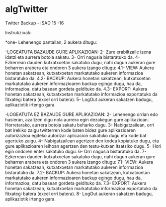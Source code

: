 # algTwitter
Twitter Backup - ISAD 15 -16

Instrukzioak:

*one- Lehenengo pantailan, 2 aukera ditugu:

-LOGEATUTA BAZAUDE GURE APLIKAZIOAN:
    2- Zure erabiltzaile izena idatzi eta aurrera botoia sakatu.
    3- Orri nagusia bistaratuko da.
    4- Ezkerrean dauden kutxatxoetan sakatuko dugu, nahi dugun aukeran gure beharren arabera eta ondoren 3 aukera izango ditugu:
          4.1- VIEW: Aukera honetan sakatzean, kutxatxoetan markatutako aukeren informazioa bistaratuko da.
          4.2- BACKUP: Aukera honetan sakatzean, kutxatxoetan markatutako aukeren informazioaren backup egingo dugu, hau da,                           informazioa, datu basean gordeta geldituko da.
          4.3- EXPORT: Aukera honetan sakatzean, kutxatxoetan markatutako informazioa exportatuko da fitxategi batera (excel                           orri batera).
    5- LogOut aukeran sakatzen badugu, aplikaziotik irtengo gara.
    
-LOGEATUTA EZ BAZAUDE GURE APLIKAZIOAN:
    2- Lehenengo orrian edo hasieran, azaltzen digu nola aurrera egin dezakegun gure aplikazioan. Horretarako, aurrera botoia          sakatu beharko dugu.
    3- Nabigatzailean, orri bat irekiko zaigu twitterren kode baten bidez gure aplikazioaren autorizazioa egiteko autorizar            aplicacion sakatuko dugu eta kode bat agertuko zaigu.
    4- Nabigatzailean agertzen den kodea kopiatuko dugu, eta gure aplikazioaren leihoan agertzen den testu-kutxan itsatsiko            dugu.
    5- Hori egin ondoren enter sakatuko dugu.
    6- Orri nagusia bistaratuko da.
    7- Ezkerrean dauden kutxatxoetan sakatuko dugu, nahi dugun aukeran gure beharren arabera eta ondoren 3 aukera izango ditugu:
          7.1- VIEW: Aukera honetan sakatzean, kutxatxoetan markatutako aukeren informazioa bistaratuko da.
          7.2- BACKUP: Aukera honetan sakatzean, kutxatxoetan markatutako aukeren informazioaren backup egingo dugu, hau da,                           informazioa, datu basean gordeta geldituko da.
          7.3- EXPORT: Aukera honetan sakatzean, kutxatxoetan markatutako informazioa exportatuko da fitxategi batera (excel                           orri batera).
    8- LogOut aukeran sakatzen badugu, aplikaziotik irtengo gara.
